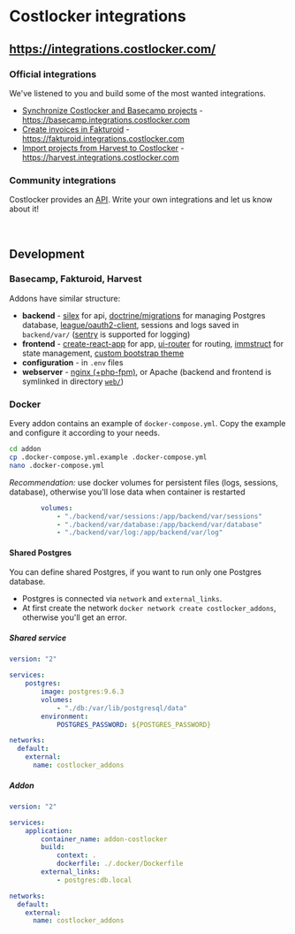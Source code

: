 
# Costlocker integrations

## https://integrations.costlocker.com/

### Official integrations

We've listened to you and build some of the most wanted integrations.

* [Synchronize Costlocker and Basecamp projects](/basecamp) - https://basecamp.integrations.costlocker.com
* [Create invoices in Fakturoid](/fakturoid) - https://fakturoid.integrations.costlocker.com
* [Import projects from Harvest to Costlocker](/harvest) - https://harvest.integrations.costlocker.com

### Community integrations

Costlocker provides an [API](http://docs.costlocker.apiary.io).
Write your own integrations and let us know about it!

<br>

## Development

### Basecamp, Fakturoid, Harvest

Addons have similar structure:

* **backend** - [silex](https://silex.symfony.com/) for api, [doctrine/migrations](https://github.com/doctrine/migrations) for managing Postgres database, [league/oauth2-client](http://oauth2-client.thephpleague.com/), sessions and logs saved in `backend/var/` ([sentry](https://sentry.io/) is supported for logging)
* **frontend** - [create-react-app](https://github.com/facebookincubator/create-react-app) for app, [ui-router](https://ui-router.github.io/react/) for routing, [immstruct](https://github.com/omniscientjs/immstruct) for state management, [custom bootstrap theme](https://github.com/facebookincubator/create-react-app/blob/master/packages/react-scripts/template/README.md#using-a-custom-theme)
* **configuration** - in `.env` files
* **webserver** - [nginx (+php-fpm)](/fakturoid/.docker/nginx.conf), or Apache (backend and frontend is symlinked in directory [`web/`](/harvest/web))

### Docker

Every addon contains an example of `docker-compose.yml`.
Copy the example and configure it according to your needs.

```bash
cd addon
cp .docker-compose.yml.example .docker-compose.yml
nano .docker-compose.yml
```

_Recommendation:_ use docker volumes for persistent files (logs, sessions, database),
otherwise you'll lose data when container is restarted

```yaml
        volumes:
            - "./backend/var/sessions:/app/backend/var/sessions"
            - "./backend/var/database:/app/backend/var/database"
            - "./backend/var/log:/app/backend/var/log"
```

#### Shared Postgres 

You can define shared Postgres, if you want to run only one Postgres database.

* Postgres is connected via `network` and `external_links`.
* At first create the network `docker network create costlocker_addons`, otherwise you'll get an error.

##### Shared service

```yaml
version: "2"

services:
    postgres:
        image: postgres:9.6.3
        volumes:
            - "./db:/var/lib/postgresql/data"
        environment:
            POSTGRES_PASSWORD: ${POSTGRES_PASSWORD}

networks:
  default:
    external:
      name: costlocker_addons
```

##### Addon

```yaml
version: "2"

services:
    application:
        container_name: addon-costlocker
        build:
            context: .
            dockerfile: ./.docker/Dockerfile
        external_links:
            - postgres:db.local

networks:
  default:
    external:
      name: costlocker_addons

```
